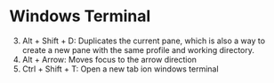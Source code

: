 # Windows Terminal 

3. Alt + Shift + D: Duplicates the current pane, which is also a way to create a new pane with the same profile and working directory.
4. Alt + Arrow: Moves focus to the arrow direction
6. Ctrl + Shift + T: Open a new tab ion windows  terminal
